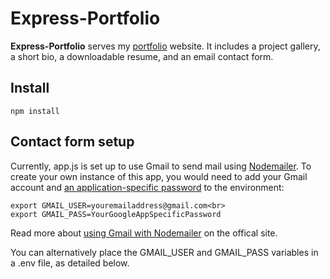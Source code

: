 # Express-Portfolio
**Express-Portfolio** serves my [portfolio](https://juliathea.com) website. It includes a project gallery, a short bio, a downloadable resume, and an email contact form.

## Install

```npm install```

## Contact form setup

Currently, app.js is set up to use Gmail to send mail using [Nodemailer](https://nodemailer.com/about/). To create your own instance of this app, you would need to add your Gmail account and [an application-specific password](https://support.google.com/accounts/answer/185833?hl=en) to the environment:
```
export GMAIL_USER=youremailaddress@gmail.com<br>
export GMAIL_PASS=YourGoogleAppSpecificPassword
```

Read more about [using Gmail with Nodemailer](https://nodemailer.com/usage/using-gmail/) on the offical site.

You can alternatively place the GMAIL_USER and GMAIL_PASS variables in a .env file, as detailed below.
